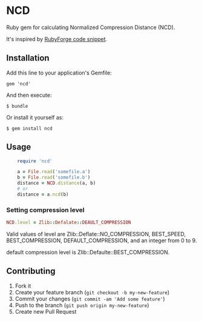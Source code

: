 # NCD
Ruby gem for calculating Normalized Compression Distance (NCD).

It's inspired by [RubyForge code snippet](http://rubyforge.org/snippet/detail.php?type=snippet&id=3).

## Installation

Add this line to your application's Gemfile:

    gem 'ncd'

And then execute:

    $ bundle

Or install it yourself as:

    $ gem install ncd

## Usage
```ruby
    require 'ncd'

    a = File.read('somefile.a')
    b = File.read('somefile.b')
    distance = NCD.distance(a, b)
    # or 
    distance = a.ncd(b)
```
### Setting compression level

```ruby
NCD.level = Zlib::Defalate::DEAULT_COMPRESSION
```
Valid values of level are Zlib::Deflate::NO_COMPRESSION, BEST_SPEED, BEST_COMPRESSION, DEFAULT_COMPRESSION, and an integer from 0 to 9.

default compression level is Zlib::Defaulte::BEST_COMPRESSION.

## Contributing

1. Fork it
2. Create your feature branch (`git checkout -b my-new-feature`)
3. Commit your changes (`git commit -am 'Add some feature'`)
4. Push to the branch (`git push origin my-new-feature`)
5. Create new Pull Request

